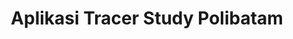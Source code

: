---
code: PBL-206
name: Tracer Study Polibatam
title: Aplikasi Tracer Study Polibatam
tags:
  - PHP
  - Laravel
  - Tailwind Css
  - Java Script
manpro: 118207-chayati
cover: ./cover.png
link: https://pbl.polibatam.ac.id/pamerin/detail.php?title=pengembangan-web-tracer-study-polibatam&id=MzEyNw==&ta=Ng==&id_tim=MzkxNA==
team:
  - 4342401036-andri
  - 4342401037-hasna
  - 4342401044-bima
  - 4342401054-syifa
  - 4342401058-dinny
  - 4342401060-eric
---